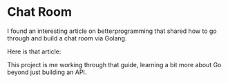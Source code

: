 # Chat Room

I found an interesting article on betterprogramming that shared how to go through and build a chat room via Golang. 

Here is that article: 

This project is me working through that guide, learning a bit more about Go beyond just building an API.